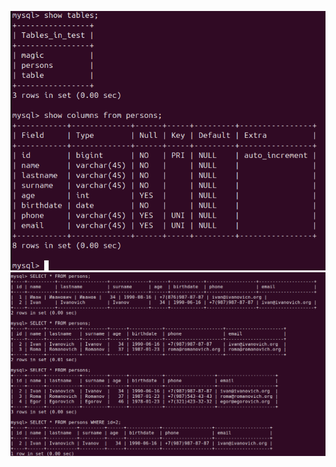 ![Столбцы: ](src/main/resources/images/columns.png)
![Результат](src/main/resources/images/result.png)